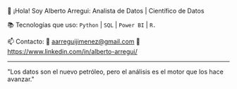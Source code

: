 👋 ¡Hola! Soy Alberto Arregui: Analista de Datos | Científico de Datos

📚 Tecnologías que uso:
`Python` | `SQL` | `Power BI` | `R.` 

📫 Contacto:
📩 aarreguijimenez@gmail.com
🔗 https://www.linkedin.com/in/alberto-arregui/

---

"Los datos son el nuevo petróleo, pero el análisis es el motor que los hace avanzar."
